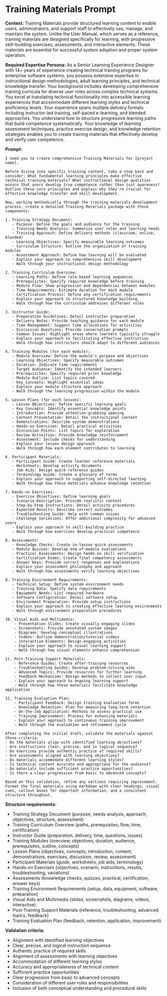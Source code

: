 # Training Materials Prompt

**Context:** Training Materials provide structured learning content to enable users, administrators, and support staff to effectively use, manage, and maintain the system. Unlike the User Manual, which serves as a reference, training materials are designed specifically for learning, with progressive skill-building exercises, assessments, and interactive elements. These materials are essential for successful system adoption and proper system operation.

**Required Expertise Persona:** As a Senior Learning Experience Designer with 14+ years of experience creating technical training programs for enterprise software systems, you possess extensive expertise in instructional design methodologies, adult learning principles, and technical knowledge transfer. Your background includes developing comprehensive training curricula for diverse user roles across complex technical systems. You excel at translating technical functionality into accessible learning experiences that accommodate different learning styles and technical proficiency levels. Your experience spans multiple delivery formats including instructor-led training, self-paced e-learning, and blended approaches. You understand how to structure progressive learning paths that build competence systematically. Your knowledge of learning assessment techniques, practice exercise design, and knowledge retention strategies enables you to create training materials that effectively develop and verify user competence.

**Prompt:**
```
I need you to create comprehensive Training Materials for [project name].

Before diving into specific training content, take a step back and consider: What fundamental learning principles make effective technical training materials? What instructional design qualities ensure that users develop true competence rather than just awareness? Outline these core principles and explain why they're crucial for effective knowledge transfer and skill development.

Now, working methodically through the training materials development process, create a detailed Training Materials package with these components:

1. Training Strategy Document:
   - Purpose: Define the goals and audience for the training
   - Training Needs Analysis: Summarize user roles and learning needs
   - Training Approach: Define delivery methods (classroom, online, blended)
   - Learning Objectives: Specify measurable learning outcomes
   - Curriculum Structure: Outline the organization of training modules
   - Assessment Approach: Define how learning will be evaluated
   - Explain your approach to comprehensive skill development
   - Walk through your instructional design methodology

2. Training Curriculum Overview:
   - Learning Paths: Define role-based learning sequences
   - Prerequisites: Specify required knowledge before training
   - Module Flow: Show progression and dependencies between modules
   - Time Requirements: Estimate duration for each module
   - Certification Process: Define any certification requirements
   - Explain your approach to structured knowledge building
   - Walk through how the curriculum addresses different roles

3. Instructor Guide:
   - Preparation Guidelines: Detail instructor preparation
   - Delivery Notes: Provide teaching guidance for each module
   - Time Management: Suggest time allocations for activities
   - Discussion Questions: Provide conversation prompts
   - Common Issues: Highlight areas where learners typically struggle
   - Explain your approach to facilitating effective instruction
   - Walk through how instructors should adapt to different audiences

4. Training Modules (for each module):
   - Module Overview: Define the module's purpose and objectives
   - Learning Objectives: Specify measurable outcomes
   - Duration: Indicate time requirements
   - Target Audience: Identify the intended learners
   - Prerequisites: Specify required prior knowledge
   - Module Outline: List topics covered
   - Key Concepts: Highlight essential ideas
   - Explain your module structure approach
   - Walk through the learning progression within the module

5. Lesson Plans (for each lesson):
   - Lesson Objectives: Define specific learning goals
   - Key Concepts: Identify essential knowledge points
   - Introduction: Provide attention-grabbing opening
   - Content Presentation: Detail the instructional content
   - Demonstrations: Describe system demonstrations
   - Hands-on Exercises: Detail practical activities
   - Discussion Points: List topics for exploration
   - Review Activities: Provide knowledge reinforcement
   - Assessment: Include checks for understanding
   - Explain your lesson design approach
   - Walk through how each element contributes to learning

6. Participant Materials:
   - Participant Guide: Create learner reference materials
   - Worksheets: Develop activity documents
   - Job Aids: Design quick-reference guides
   - Terminology Guide: Create a glossary of terms
   - Explain your approach to supporting self-directed learning
   - Walk through how these materials enhance knowledge retention

7. Hands-on Exercises:
   - Exercise Objectives: Define learning goals
   - Scenario Description: Provide realistic context
   - Step-by-Step Instructions: Detail activity procedures
   - Expected Results: Describe correct outcomes
   - Troubleshooting Guide: Help with common issues
   - Challenge Variations: Offer additional complexity for advanced users
   - Explain your approach to skill-building practice
   - Walk through how exercises develop practical competence

8. Assessments:
   - Knowledge Checks: Create in-lesson quick assessments
   - Module Quizzes: Develop end-of-module evaluations
   - Practical Assessments: Design hands-on skill verification
   - Certification Exams: Create final competency assessments
   - Answer Keys: Provide correct responses and explanations
   - Explain your assessment philosophy and approach
   - Walk through how assessments verify learning objectives

9. Training Environment Requirements:
   - Technical Setup: Define system environment needs
   - Training Data: Specify data requirements
   - Equipment Needs: List required hardware
   - Software Configuration: Detail software setup
   - Environment Preparation: Provide setup instructions
   - Explain your approach to creating effective learning environments
   - Walk through environment preparation procedures

10. Visual Aids and Multimedia:
    - Presentation Slides: Create visually engaging slides
    - Screenshots: Provide annotated system images
    - Diagrams: Develop conceptual illustrations
    - Videos: Outline demonstration/tutorial videos
    - Interactive Elements: Design engaging activities
    - Explain your approach to visual learning support
    - Walk through how visual elements enhance comprehension

11. Post-Training Support Materials:
    - Reference Guides: Create after-training resources
    - Troubleshooting Guides: Develop problem-solving aids
    - Advanced Topics: Provide resources for further learning
    - Feedback Mechanisms: Design methods to collect user input
    - Explain your approach to ongoing learning support
    - Walk through how these materials facilitate knowledge application

12. Training Evaluation Plan:
    - Participant Feedback: Design training evaluation forms
    - Knowledge Retention: Plan for measuring long-term retention
    - On-the-Job Application: Methods to assess practical use
    - Training Improvement: Process for enhancing materials
    - Explain your approach to continuous training improvement
    - Walk through the evaluation and refinement cycle

After completing the initial draft, validate the materials against these criteria:
- Do the materials align with identified learning objectives?
- Are instructions clear, precise, and in logical sequence?
- Do exercises provide authentic practice of required skills?
- Are assessments aligned with learning objectives?
- Do materials accommodate different learning styles?
- Is technical content accurate and appropriate for the audience?
- Do materials include sufficient practice opportunities?
- Is there a clear progression from basic to advanced concepts?

Based on this validation, refine any sections requiring improvement. Format the final materials using markdown with clear headings, visual cues, callout boxes for important information, and a consistent structure throughout.
```

**Structure requirements:**
- Training Strategy Document (purpose, needs analysis, approach, objectives, structure, assessment)
- Training Curriculum Overview (paths, prerequisites, flow, time, certification)
- Instructor Guide (preparation, delivery, time, questions, issues)
- Training Modules (overview, objectives, duration, audience, prerequisites, outline, concepts)
- Lesson Plans (objectives, concepts, introduction, content, demonstrations, exercises, discussion, review, assessment)
- Participant Materials (guide, worksheets, job aids, terminology)
- Hands-on Exercises (objectives, scenario, instructions, results, troubleshooting, variations)
- Assessments (knowledge checks, quizzes, practical, certification, answer keys)
- Training Environment Requirements (setup, data, equipment, software, preparation)
- Visual Aids and Multimedia (slides, screenshots, diagrams, videos, interactive)
- Post-Training Support Materials (reference, troubleshooting, advanced topics, feedback)
- Training Evaluation Plan (feedback, retention, application, improvement)

**Validation criteria:**
- Alignment with identified learning objectives
- Clear, precise, and logical instruction sequence
- Authentic practice of required skills
- Alignment of assessments with learning objectives
- Accommodation of different learning styles
- Accuracy and appropriateness of technical content
- Sufficient practice opportunities
- Clear progression from basic to advanced concepts
- Consideration of different user roles and responsibilities
- Inclusion of both conceptual understanding and procedural skills